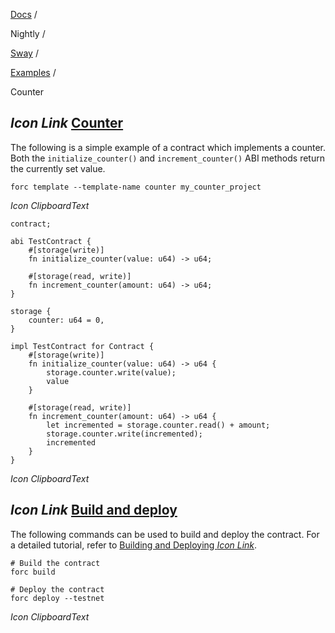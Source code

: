 [Docs](https://docs.fuel.network/) /

Nightly  /

[Sway](https://docs.fuel.network/docs/nightly/sway/) /

[Examples](https://docs.fuel.network/docs/nightly/sway/examples/) /

Counter

## _Icon Link_ [Counter](https://docs.fuel.network/docs/nightly/sway/examples/counter/\#counter)

The following is a simple example of a contract which implements a counter. Both the `initialize_counter()` and `increment_counter()` ABI methods return the currently set value.

```fuel_Box fuel_Box-idXKMmm-css
forc template --template-name counter my_counter_project
```

_Icon ClipboardText_

```fuel_Box fuel_Box-idXKMmm-css
contract;

abi TestContract {
    #[storage(write)]
    fn initialize_counter(value: u64) -> u64;

    #[storage(read, write)]
    fn increment_counter(amount: u64) -> u64;
}

storage {
    counter: u64 = 0,
}

impl TestContract for Contract {
    #[storage(write)]
    fn initialize_counter(value: u64) -> u64 {
        storage.counter.write(value);
        value
    }

    #[storage(read, write)]
    fn increment_counter(amount: u64) -> u64 {
        let incremented = storage.counter.read() + amount;
        storage.counter.write(incremented);
        incremented
    }
}

```

_Icon ClipboardText_

## _Icon Link_ [Build and deploy](https://docs.fuel.network/docs/nightly/sway/examples/counter/\#build-and-deploy)

The following commands can be used to build and deploy the contract. For a detailed tutorial, refer to [Building and Deploying _Icon Link_](https://docs.fuel.network/guides/contract-quickstart/#building-the-contract).

```fuel_Box fuel_Box-idXKMmm-css
# Build the contract
forc build

# Deploy the contract
forc deploy --testnet
```

_Icon ClipboardText_